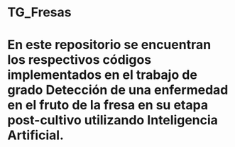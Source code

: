 # TG_Fresas
# En este repositorio se encuentran los respectivos códigos implementados en el trabajo de grado Detección de una enfermedad en el fruto de la fresa en su etapa post-cultivo utilizando Inteligencia Artificial.
